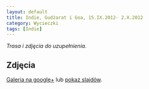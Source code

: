 ```yaml
---
layout: default
title: Indie, Gudżarat i Goa, 15.IX.2012- 2.X.2012
category: Wycieczki
tags: [Indie]
---
```


*Trasa i zdjęcia do uzupełnienia.*

Zdjęcia
-------

[Galeria na google+](https://plus.google.com/photos/+TomekKobyli%C5%84ski/albums/5796686952369423585?sort=1) lub
[pokaz slajdów](https://plus.google.com/photos/+TomekKobyli%C5%84ski/albums/5796686952369423585/5796686956273581970?sort=1&pid=5796686956273581970&oid=%2BTomekKobyli%C5%84ski).


